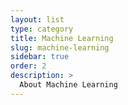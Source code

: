 ```yaml
---
layout: list
type: category
title: Machine Learning
slug: machine-learning
sidebar: true
order: 2
description: >
  About Machine Learning
---
```

